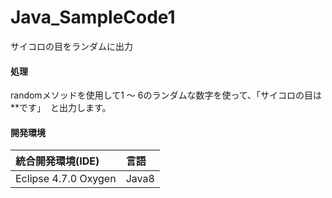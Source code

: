 # Java_SampleCode1
サイコロの目をランダムに出力

#### 処理
randomメソッドを使用して1 ～ 6のランダムな数字を使って、「サイコロの目は**です」  と出力します。

#### 開発環境
| 統合開発環境(IDE)     | 言語       |
|:---------------------|:----------|
| Eclipse 4.7.0 Oxygen | Java8      |

